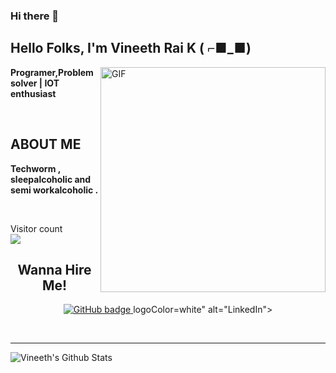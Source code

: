 ### Hi there 👋

<!--
**vineethraik/Vineethraik** is a ✨ _special_ ✨ repository because its `README.md` (this file) appears on your GitHub profile.

Here are some ideas to get you started:

- 🔭 I’m currently working on ...
- 🌱 I’m currently learning ...
- 👯 I’m looking to collaborate on ...
- 🤔 I’m looking for help with ...
- 💬 Ask me about ...
- 📫 How to reach me: ...
- 😄 Pronouns: ...
- ⚡ Fun fact: ...
-->


<h2 align="left">Hello Folks, I'm <strong>Vineeth Rai K ( ⌐■_■) </strong></h2>
 
 <img align="right" alt="GIF" src="https://i.imgur.com/9GNZGLH.gif" width="360"/>

<p align="left"><strong> Programer,Problem solver | IOT enthusiast </strong></p> <br>
<h2 align="left"> ABOUT ME</h2>
<p align="left"><strong>Techworm , sleepalcoholic and semi workalcoholic  .</strong></p> <br>
	 
<p align="left"> Visitor count
	<br>
  <img src="https://profile-counter.glitch.me/Vineethraik/count.svg" />
</p>

<h2 align="center"><strong>Wanna Hire Me!</strong></h2>
<p align="center">
  <a href="https://github.com/Vineethraik?tab=followers">
    <img src="https://img.shields.io/github/followers/Vineethraik?label=Followers&logo=GitHub&style=for-the-badge" alt="GitHub badge" />
  </a>
  logoColor=white" alt="LinkedIn"></a>	  	  
</p>

<!-- ### Connect with me: -->

<br />

---

<img align="center" alt="Vineeth's Github Stats" src="https://github-readme-stats.vercel.app/api?username=Vineethraik&show_icons=true&hide_border=true" />

 

